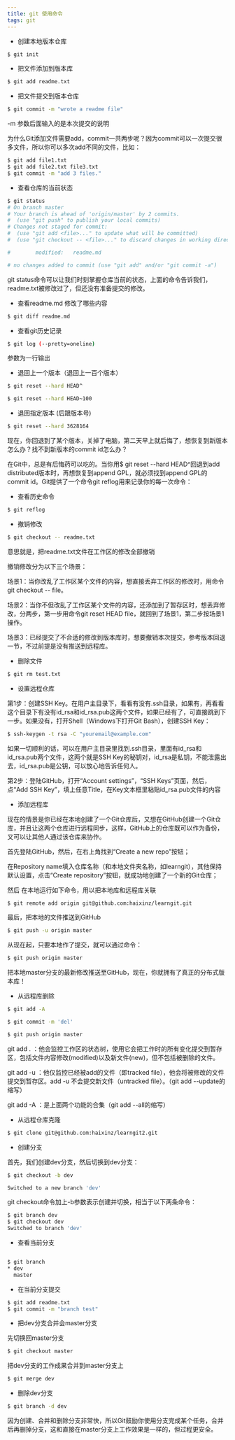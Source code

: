 ```yaml
---
title: git 使用命令 
tags: git
---
```


- 创建本地版本仓库 

```bash
$ git init
```

- 把文件添加到版本库

```bash
$ git add readme.txt
```

- 把文件提交到版本仓库

```bash
$ git commit -m "wrote a readme file"
```
-m 参数后面输入的是本次提交的说明

为什么Git添加文件需要add，commit一共两步呢？因为commit可以一次提交很多文件，所以你可以多次add不同的文件，比如：

```bash
$ git add file1.txt
$ git add file2.txt file3.txt
$ git commit -m "add 3 files."
```

- 查看仓库的当前状态

```bash
$ git status
# On branch master
# Your branch is ahead of 'origin/master' by 2 commits.
#  (use "git push" to publish your local commits)
# Changes not staged for commit:
#  (use "git add <file>..." to update what will be committed)
#  (use "git checkout -- <file>..." to discard changes in working directory)

#        modified:   readme.md

# no changes added to commit (use "git add" and/or "git commit -a")

```
git status命令可以让我们时刻掌握仓库当前的状态，上面的命令告诉我们，readme.txt被修改过了，但还没有准备提交的修改。

- 查看readme.md 修改了哪些内容

```bash
$ git diff readme.md
```

- 查看git历史记录

```bash
$ git log (--pretty=oneline)  
```
参数为一行输出

- 退回上一个版本（退回上一百个版本）

```bash
$ git reset --hard HEAD^

$ git reset --hard HEAD~100

```

- 退回指定版本 (后跟版本号)

```bash
$ git reset --hard 3628164

```
现在，你回退到了某个版本，关掉了电脑，第二天早上就后悔了，想恢复到新版本怎么办？找不到新版本的commit id怎么办？

在Git中，总是有后悔药可以吃的。当你用$ git reset --hard HEAD^回退到add distributed版本时，再想恢复到append GPL，就必须找到append GPL的commit id。Git提供了一个命令git reflog用来记录你的每一次命令：

- 查看历史命令

```bash
$ git reflog

```

- 撤销修改

```bash
$ git checkout -- readme.txt

```
意思就是，把readme.txt文件在工作区的修改全部撤销


撤销修改分为以下三个场景：

场景1：当你改乱了工作区某个文件的内容，想直接丢弃工作区的修改时，用命令git checkout -- file。

场景2：当你不但改乱了工作区某个文件的内容，还添加到了暂存区时，想丢弃修改，分两步，第一步用命令git reset HEAD file，就回到了场景1，第二步按场景1操作。

场景3：已经提交了不合适的修改到版本库时，想要撤销本次提交，参考版本回退一节，不过前提是没有推送到远程库。


- 删除文件

```bash
$ git rm test.txt

```


- 设置远程仓库

第1步：创建SSH Key。在用户主目录下，看看有没有.ssh目录，如果有，再看看这个目录下有没有id_rsa和id_rsa.pub这两个文件，如果已经有了，可直接跳到下一步。如果没有，打开Shell（Windows下打开Git Bash），创建SSH Key：

```bash
$ ssh-keygen -t rsa -C "youremail@example.com"
```
如果一切顺利的话，可以在用户主目录里找到.ssh目录，里面有id_rsa和id_rsa.pub两个文件，这两个就是SSH Key的秘钥对，id_rsa是私钥，不能泄露出去，id_rsa.pub是公钥，可以放心地告诉任何人。

第2步：登陆GitHub，打开“Account settings”，“SSH Keys”页面，然后，点“Add SSH Key”，填上任意Title，在Key文本框里粘贴id_rsa.pub文件的内容

- 添加远程库

现在的情景是你已经在本地创建了一个Git仓库后，又想在GitHub创建一个Git仓库，并且让这两个仓库进行远程同步，这样，GitHub上的仓库既可以作为备份，又可以让其他人通过该仓库来协作。

首先登陆GitHub，然后，在右上角找到“Create a new repo”按钮；

在Repository name填入仓库名称（和本地文件夹名称，如learngit），其他保持默认设置，点击“Create repository”按钮，就成功地创建了一个新的Git仓库；

然后 在本地运行如下命令，用以把本地库和远程库关联

```bash
$ git remote add origin git@github.com:haixinz/learngit.git

```
最后，把本地的文件推送到GitHub

```bash
$ git push -u origin master
```

从现在起，只要本地作了提交，就可以通过命令：

```bash
$ git push origin master
```
把本地master分支的最新修改推送至GitHub，现在，你就拥有了真正的分布式版本库！

- 从远程库删除

```bash
$ git add -A
```

```bash
$ git commit -m 'del'
```

```bash
$ git push origin master
```
git add . ：他会监控工作区的状态树，使用它会把工作时的所有变化提交到暂存区，包括文件内容修改(modified)以及新文件(new)，但不包括被删除的文件。

git add -u ：他仅监控已经被add的文件（即tracked file），他会将被修改的文件提交到暂存区。add -u 不会提交新文件（untracked file）。（git add --update的缩写）

git add -A ：是上面两个功能的合集（git add --all的缩写）


- 从远程仓库克隆

```bash
$ git clone git@github.com:haixinz/learngit2.git
```


- 创建分支

首先，我们创建dev分支，然后切换到dev分支：

```bash
$ git checkout -b dev

Switched to a new branch 'dev'
```

git checkout命令加上-b参数表示创建并切换，相当于以下两条命令：

```bash
$ git branch dev
$ git checkout dev
Switched to branch 'dev'
```

- 查看当前分支

```bash

$ git branch
* dev
  master
```

- 在当前分支提交

```bash
$ git add readme.txt 
$ git commit -m "branch test"
```

- 把dev分支合并会master分支

先切换回master分支

```bash
$ git checkout master

```
把dev分支的工作成果合并到master分支上

```bash
$ git merge dev

```

- 删除dev分支

```bash
$ git branch -d dev

```

因为创建、合并和删除分支非常快，所以Git鼓励你使用分支完成某个任务，合并后再删掉分支，这和直接在master分支上工作效果是一样的，但过程更安全。
